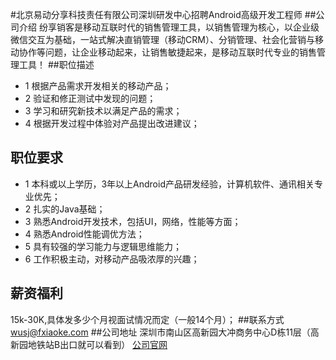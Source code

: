 #北京易动分享科技责任有限公司深圳研发中心招聘Android高级开发工程师
##公司介绍
纷享销客是移动互联时代的销售管理工具，以销售管理为核心，以企业级微信交互为基础，一站式解决直销管理（移动CRM）、分销管理、社会化营销与移动协作等问题，让企业移动起来，让销售敏捷起来，是移动互联时代专业的销售管理工具！
##职位描述
* 1 根据产品需求开发相关的移动产品；
* 2 验证和修正测试中发现的问题；
* 3 学习和研究新技术以满足产品的需求；
* 4 根据开发过程中体验对产品提出改进建议；

## 职位要求
* 1 本科或以上学历，3年以上Android产品研发经验，计算机软件、通讯相关专业优先；
* 2 扎实的Java基础；
* 3 熟悉Android开发技术，包括UI，网络，性能等方面；
* 4 熟悉Android性能调优方法；
* 5 具有较强的学习能力与逻辑思维能力；
* 6 工作积极主动，对移动产品吸浓厚的兴趣；

## 薪资福利
15k-30K,具体发多少个月视面试情况而定（一般14个月）；
##联系方式
wusj@fxiaoke.com
##公司地址
深圳市南山区高新园大冲商务中心D栋11层（高新园地铁站B出口就可以看到）
[公司官网](http://www.fxiaoke.com/)
